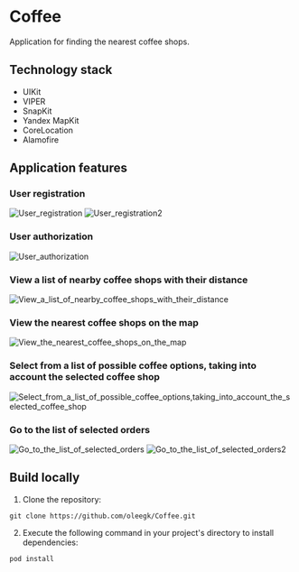 # Coffee

Application for finding the nearest coffee shops.

## Technology stack
* UIKit
* VIPER
* SnapKit
* Yandex MapKit
* CoreLocation
* Alamofire

## Application features
### User registration
![User_registration](https://github.com/oleegk/Coffee/assets/65504646/f7392738-6f57-44b6-b6bb-8bbe7689dd8f)  ![User_registration2](https://github.com/oleegk/Coffee/assets/65504646/30ec5907-e6ca-45e7-9f6d-f53e803a8933)


### User authorization
![User_authorization](https://github.com/oleegk/Coffee/assets/65504646/44a25370-3feb-4af7-892e-0c6a86014c98)


### View a list of nearby coffee shops with their distance
![View_a_list_of_nearby_coffee_shops_with_their_distance](https://github.com/oleegk/Coffee/assets/65504646/2fdd2370-ac63-4759-9e38-dc364bd2f602)


### View the nearest coffee shops on the map
![View_the_nearest_coffee_shops_on_the_map](https://github.com/oleegk/Coffee/assets/65504646/cecea4f4-a10a-4930-bbce-28bca3bd0eb6)


### Select from a list of possible coffee options, taking into account the selected coffee shop
![Select_from_a_list_of_possible_coffee_options,taking_into_account_the_selected_coffee_shop](https://github.com/oleegk/Coffee/assets/65504646/a93d5159-99bc-4fb7-bcc9-287ca074f4fc)


### Go to the list of selected orders
![Go_to_the_list_of_selected_orders](https://github.com/oleegk/Coffee/assets/65504646/4c3ff78d-717b-4833-a0d0-fe5e84a329ee) ![Go_to_the_list_of_selected_orders2](https://github.com/oleegk/Coffee/assets/65504646/834eb5b7-188f-4955-8798-644abfd2364a)



## Build locally
1. Clone the repository:
```
git clone https://github.com/oleegk/Coffee.git
```
2. Execute the following command in your project's directory to install dependencies:
```
pod install
```
